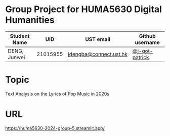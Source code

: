 # Group Project for HUMA5630 Digital Humanities

| Student Name | UID | UST email | Github username |
| ------------ | --- | --------- | --------------- |
| DENG, Junwei | 21015955 | jdengba@connect.ust.hk | [@i-got-patrick](https://github.com/i-got-patrick) |

# Topic
Text Analysis on the Lyrics of Pop Music in 2020s

# URL
https://huma5630-2024-group-5.streamlit.app/
